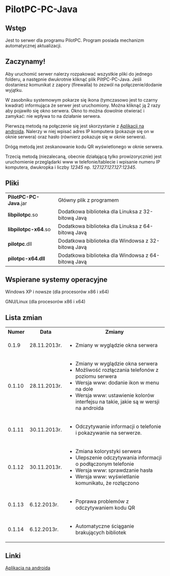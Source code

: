 
<h1>PilotPC-PC-Java</h1>
<h2>Wstęp</h2>
<p>
	Jest to serwer dla programu PilotPC. Program posiada mechanizm automatycznej aktualizacji.
</p>
<h2>Zaczynamy!</h2>
<p>
	Aby uruchomić serwer nalerzy rozpakować wszystkie pliki do jednego folderu, a następnie dwukrotnie kliknąć plik PiltPC-PC-Java. Jeśli dostaniesz komunikat z zapory (firewalla) to zezwól na połączenie/dodanie wyjątku.</p>
</p>
<p>
	W zasobniku systemowym pokarze się ikona (tymczasowo jest to czarny kwadrat) informująca że serwer jest uruchomiony. Można kliknąć ją 2 razy aby pojawiło się okno serwera. Okno to można dowolnie otwierać i zamykać: nie wpływa to na działanie serwera.
</p>
<p>
	Pierwszą metodą na połączenie się jest skorzystanie z <a href="https://github.com/FranQy/PilotPC-Android">Aplikacji na androida</a>. Nalerzy w niej wpisać adres IP komputera (pokazuje się on w oknie serwera) oraz hasło (równierz pokazuje się w oknie serwera).
</p>
<p>
	Drógą metodą jest zeskanowanie kodu QR wyświetlonego w oknie serwera.
</p>
<p>
	Trzecią metodą (niezalecaną, obecnie działającą tylko prowizorycznie) jest uruchomienie przeglądarki www w telefonie/tablecie i wpisanie numeru IP komputera, dwukropka i liczby <i>12345</i> np. <i>127.127.127.127:12345</i>.
</p>
<h2>Pliki</h2>
<table>
	<tr><td><b>PilotPC-PC-Java</b>.jar</td><td>Główny plik z programem</td></tr>
	<tr><td><b>libpilotpc</b>.so</td><td>Dodatkowa biblioteka dla Linuksa z 32-bitową Javą</td></tr>
	<tr><td><b>libpilotpc-x64</b>.so</td><td>Dodatkowa biblioteka dla Linuksa z 64-bitową Javą</td></tr>
	<tr><td><b>pilotpc</b>.dll</td><td>Dodatkowa biblioteka dla Windowsa z 32-bitową Javą</td></tr>
	<tr><td><b>pilotpc-x64<b>.dll</td><td>Dodatkowa biblioteka dla Windowsa z 64-bitową Javą</td></tr>
</table>
<h2>Wspierane systemy operacyjne</h2>
<p>
Windows XP i nowsze (dla procesorów x86 i x64)
</p><p>
GNU/Linux (dla procesorów x86 i x64)
</p>
<h2>Lista zmian</h2>
<table>
<tr><th>Numer</th><th>Data</th><th>Zmiany</th></tr>
<tr><td>0.1.9</td><td>28.11.2013r.</td><td><ul><li>Zmiany w wyglądzie okna serwera</li></ul></td></tr>
<tr><td>0.1.10</td><td>28.11.2013r.</td><td><ul>
<li>Zmiany w wyglądzie okna serwera</li>
<li>Możliwość rozłączania telefonów z poziomu serwera</li>
<li>Wersja www: dodanie ikon w menu na dole</li>
<li>Wersja www: ustawienie kolorów interfejsu na takie, jakie są w wersji na androida</li>
</ul></td></tr>
<tr><td>0.1.11</td><td>30.11.2013r.</td><td><ul><li>Odczytywanie informacji o telefonie i pokazywanie na serwerze.</li></ul></td></tr>
<tr><td>0.1.12</td><td>30.11.2013r.</td><td><ul>
<li>Zmiana kolorystyki serwera</li>
<li>Ulepszenie odczytywania informacji o podłączonym telefonie</li>
<li>Wersja www: sprawdzanie hasła</li>
<li>Wersja www: wyświetlanie komunikatu, że rozłączono</li>
</ul></td></tr><tr><td>0.1.13</td><td>6.12.2013r.</td><td><ul>
<li>Poprawa problemów z odczytywaniem kodu QR</li>
</ul></td></tr><tr><td>0.1.14</td><td>6.12.2013r.</td><td><ul>
<li>Automatyczne ściąganie brakujących bibliotek</li>
</ul></td></tr>
</table>
<h2>Linki</h2>
<a href="https://github.com/FranQy/PilotPC-Android">Aplikacja na androida</a><br/>
